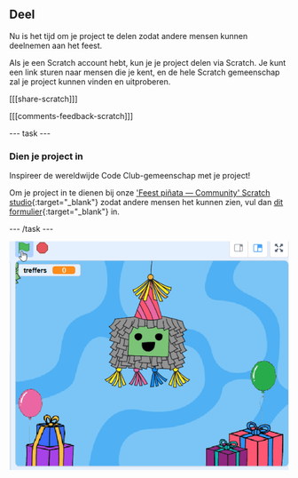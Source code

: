## Deel

Nu is het tijd om je project te delen zodat andere mensen kunnen deelnemen aan het feest.

Als je een Scratch account hebt, kun je je project delen via Scratch. Je kunt een link sturen naar mensen die je kent, en de hele Scratch gemeenschap zal je project kunnen vinden en uitproberen.

[[[share-scratch]]]

[[[comments-feedback-scratch]]]

--- task ---

### Dien je project in

Inspireer de wereldwijde Code Club-gemeenschap met je project!

Om je project in te dienen bij onze ['Feest piñata — Community' Scratch studio](https://scratch.mit.edu/studios/31111242){:target="_blank"} zodat andere mensen het kunnen zien, vul dan [dit formulier](https://form.raspberrypi.org/f/community-project-submissions){:target="_blank"} in.

--- /task ---

![Een geanimeerde afbeelding die het bericht laat vallen en vervolgens van grootte en kleur verandert wanneer het de laatste valpositie van het bericht heeft bereikt.](images/falling-message.gif)